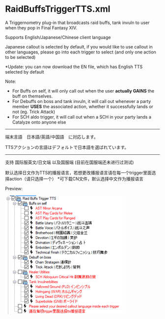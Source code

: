 # RaidBuffsTriggerTTS.xml
A Triggernometry plug-in that broadcasts raid buffs, tank invuln to user when they pop in Final Fantasy XIV.

Supports English/Japanese/Chinese client language

Japanese callout is selected by default, if you would like to use callout in other languages, please go into each trigger to select (and only one action to be selected)

*Update: you can now download the EN file, which has English TTS selected by default

Note:
<ul>
<li>For Buffs on self, it will only call out when the user <b>actually GAINS</b> the buff on themselves.</li>

<li>For Debuffs on boss and tank invuln, it will call out whenever a party member <b>USES</b> the associated action, whether it successfully lands or not (eg. Trick Attack)</li>

<li>For SCH aldo trigger, it will call out when a SCH in your party lands a Catalyze onto anyone else</li>
</ul>

----------------------------------------------------------------------

端末言語　日本語/英語/中国語　に対応します。

TTSアクションの言語はデフォルトで日本語を選ばれています。

-------------------------------------------------------------------------------

支持 国际服英文/日文端 以及国服端 (目前在国服端还未进行过测试)

默认选择日文作为TTS的播报语言，若想更改播报语言请在每一个trigger里面选择action（请只选择一个）
*可下载CN文件，默认选择中文作为播报语言


Preview:

<picture>
  <img src="https://github.com/N1kken86/RaidBuffsTriggerTTS.xml/blob/main/Sample.PNG">
  </picture>

